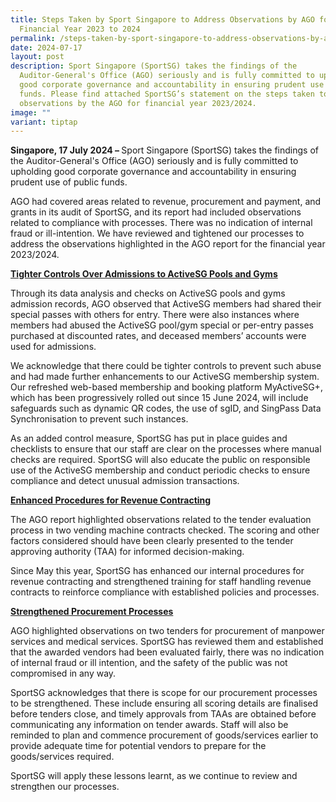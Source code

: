 ```yaml
---
title: Steps Taken by Sport Singapore to Address Observations by AGO for
  Financial Year 2023 to 2024
permalink: /steps-taken-by-sport-singapore-to-address-observations-by-ago-for-financial-year-2023-to-2024/
date: 2024-07-17
layout: post
description: Sport Singapore (SportSG) takes the findings of the
  Auditor-General's Office (AGO) seriously and is fully committed to upholding
  good corporate governance and accountability in ensuring prudent use of public
  funds. Please find attached SportSG’s statement on the steps taken to address
  observations by the AGO for financial year 2023/2024.
image: ""
variant: tiptap
---
```

<p><strong>Singapore, 17 July 2024 – </strong>Sport Singapore (SportSG) takes
the findings of the Auditor-General's Office (AGO) seriously and is fully
committed to upholding good corporate governance and accountability in
ensuring prudent use of public funds.</p>
<p>AGO had covered areas related to revenue, procurement and payment, and
grants in its audit of SportSG, and its report had included observations
related to compliance with processes. There was no indication of internal
fraud or ill-intention. We have reviewed and tightened our processes to
address the observations highlighted in the AGO report for the financial
year 2023/2024.</p>
<p><strong><u>Tighter Controls Over Admissions to ActiveSG Pools and Gyms</u></strong>
</p>
<p>Through its data analysis and checks on ActiveSG pools and gyms admission
records, AGO observed that ActiveSG members had shared their special passes
with others for entry. There were also instances where members had abused
the ActiveSG pool/gym special or per-entry passes purchased at discounted
rates, and deceased members’ accounts were used for admissions.</p>
<p>We acknowledge that there could be tighter controls to prevent such abuse
and had made further enhancements to our ActiveSG membership system. Our
refreshed web-based membership and booking platform MyActiveSG+, which
has been progressively rolled out since 15 June 2024, will include safeguards
such as dynamic QR codes, the use of sgID, and SingPass Data Synchronisation
to prevent such instances.</p>
<p>As an added control measure, SportSG has put in place guides and checklists
to ensure that our staff are clear on the processes where manual checks
are required. SportSG will also educate the public on responsible use of
the ActiveSG membership and conduct periodic checks to ensure compliance
and detect unusual admission transactions.</p>
<p><strong><u>Enhanced Procedures for Revenue Contracting</u></strong>
</p>
<p>The AGO report highlighted observations related to the tender evaluation
process in two vending machine contracts checked. The scoring and other
factors considered should have been clearly presented to the tender approving
authority (TAA) for informed decision-making.</p>
<p>Since May this year, SportSG has enhanced our internal procedures for
revenue contracting and strengthened training for staff handling revenue
contracts to reinforce compliance with established policies and processes.</p>
<p><strong><u>Strengthened Procurement Processes</u></strong>
</p>
<p>AGO highlighted observations on two tenders for procurement of manpower
services and medical services. SportSG has reviewed them and established
that the awarded vendors had been evaluated fairly, there was no indication
of internal fraud or ill intention, and the safety of the public was&nbsp;not
compromised in any way.</p>
<p>SportSG acknowledges that there is scope for our procurement processes
to be strengthened. These include ensuring all scoring details are finalised
before tenders close, and timely approvals from TAAs are obtained before
communicating any information on tender awards. Staff will also be reminded
to plan and commence procurement of goods/services earlier to provide adequate
time for potential vendors to prepare for the goods/services required.</p>
<p>SportSG will apply these lessons learnt, as we continue to review and
strengthen our processes.</p>
<p></p>